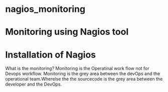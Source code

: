 # nagios_monitoring
# Monitoring using Nagios tool
# Installation of Nagios
What is the monitoring?
Monitoring is the Operatinal work flow not for Devops workflow. Monitoring is the grey area between the devOps and the operational team.Wherelse the the sourcecode is the grey area between the developer and the DevOps.
